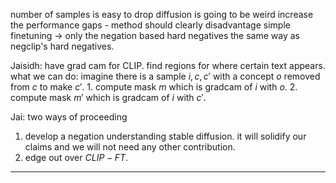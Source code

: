 number of samples is easy to drop
diffusion is going to be weird
increase the performance gaps - method should clearly disadvantage simple finetuning -> only the negation based hard negatives the same way as negclip's hard negatives.

Jaisidh: have grad cam for CLIP. find regions for where certain text appears. what we can do:
	imagine there is a sample $i, c, c'$ with a concept $o$ removed from $c$ to make $c'$.
	1. compute mask $m$ which is gradcam of $i$ with $o$.
	2. compute mask $m'$ which is gradcam of $i$ with $c'$.

Jai: two ways of proceeding
1. develop a negation understanding stable diffusion. it will solidify our claims and we will not need any other contribution.
2. edge out over $CLIP-FT$.


---


